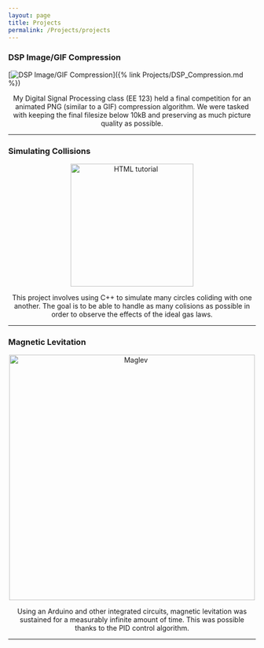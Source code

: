 ```yaml
---
layout: page
title: Projects
permalink: /Projects/projects
---
```



### DSP Image/GIF Compression
[![DSP Image/GIF Compression](../../images/compression_diagram.jpg)]({% link Projects/DSP_Compression.md %})
<p style="text-align: center;">  
My Digital Signal Processing class (EE 123) held a final competition for an animated PNG (similar to a GIF) compression algorithm. We were tasked with keeping the final filesize below 10kB and preserving as much picture quality as possible.
</p>

****

### Simulating Collisions
<p style="text-align:center;"><a href="Collisions"><img src="../../images/ball.png" alt="HTML tutorial" style="width:250px" class="center"></a></p>

<p style="text-align: center;">  
This project involves using C++ to simulate many circles coliding with one another. The goal is to be able to handle as many colisions as possible in order to observe the effects of the ideal gas laws.
</p>

****


### Magnetic Levitation
<p style="text-align:center;"><a href="Maglev"><img src="../../images/magnet.gif" alt="Maglev" style="width:500px" class="center"></a></p>
<p style="text-align: center;">  
Using an Arduino and other integrated circuits, magnetic levitation was sustained for a measurably infinite amount of time. This was possible thanks to the PID control algorithm. 
</p>

****